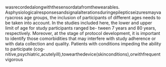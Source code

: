 wasrecordedalongwiththesensordatafromthewearables.
Asphysiologicalresponsesandsignalalterationsduringepilepticseizuresmayvaryacross
age groups, the inclusion of participants of different ages needs to be taken into account. In
the studies included here, the lower and upper limit of age for study participants ranged be-
tween 7 years and 80 years, respectively. Moreover, at the stage of protocol development, it
is important to identify those comorbidities that may interfere with study adherence or with
data collection and quality. Patients with conditions impeding the ability to participate (cog-
nitive,psychiatric,acutelyill),towearthedevice(skinconditions),orwithfrequentvigorous